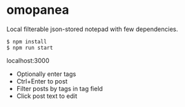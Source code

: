 # omopanea

Local filterable json-stored notepad with few dependencies.

```
$ npm install
$ npm run start
```

localhost:3000

* Optionally enter tags
* Ctrl+Enter to post
* Filter posts by tags in tag field
* Click post text to edit
